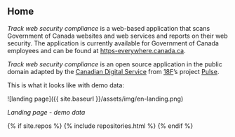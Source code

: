 ## Home

*Track web security compliance* is a web-based application that scans Government of Canada websites and web services and reports on their web security. The application is currently available for Government of Canada employees and can be found at [https-everywhere.canada.ca](https://https-everywhere.canada.ca). 

*Track web security compliance* is an open source application in the public domain adapted by the [Canadian Digital Service](https://digital.canada.ca) from [18F](https://18f.gsa.gov/)’s project [Pulse](https://pulse.cio.gov/https/domains/).

This is what it looks like with demo data:

![landing page]({{ site.baseurl }}/assets/img/en-landing.png)

*Landing page - demo data*

{% if site.repos %}
  {% include repositories.html %}
{% endif %}
